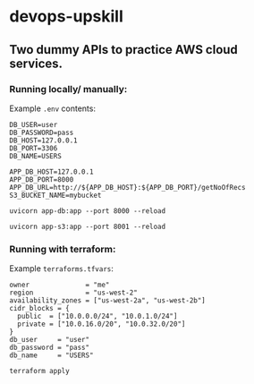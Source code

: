 # devops-upskill

## Two dummy APIs to practice AWS cloud services.

### Running locally/ manually:

Example `.env` contents:
```
DB_USER=user
DB_PASSWORD=pass
DB_HOST=127.0.0.1
DB_PORT=3306
DB_NAME=USERS

APP_DB_HOST=127.0.0.1
APP_DB_PORT=8000
APP_DB_URL=http://${APP_DB_HOST}:${APP_DB_PORT}/getNoOfRecs
S3_BUCKET_NAME=mybucket
```

`uvicorn app-db:app --port 8000 --reload`

`uvicorn app-s3:app --port 8001 --reload`

### Running with terraform:

Example `terraforms.tfvars`:
```
owner              = "me"
region             = "us-west-2"
availability_zones = ["us-west-2a", "us-west-2b"]
cidr_blocks = {
  public  = ["10.0.0.0/24", "10.0.1.0/24"]
  private = ["10.0.16.0/20", "10.0.32.0/20"]
}
db_user     = "user"
db_password = "pass"
db_name     = "USERS"
```

`terraform apply`
